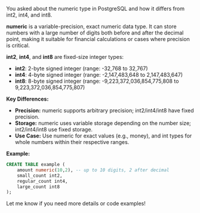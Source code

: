 You asked about the numeric type in PostgreSQL and how it differs from int2, int4, and int8.

**numeric** is a variable-precision, exact numeric data type. It can store numbers with a large number of digits both before and after the decimal point, making it suitable for financial calculations or cases where precision is critical.

**int2**, **int4**, and **int8** are fixed-size integer types:
- **int2**: 2-byte signed integer (range: -32,768 to 32,767)
- **int4**: 4-byte signed integer (range: -2,147,483,648 to 2,147,483,647)
- **int8**: 8-byte signed integer (range: -9,223,372,036,854,775,808 to 9,223,372,036,854,775,807)

**Key Differences:**
- **Precision:** numeric supports arbitrary precision; int2/int4/int8 have fixed precision.
- **Storage:** numeric uses variable storage depending on the number size; int2/int4/int8 use fixed storage.
- **Use Case:** Use numeric for exact values (e.g., money), and int types for whole numbers within their respective ranges.

**Example:**

```sql
CREATE TABLE example (
    amount numeric(10,2), -- up to 10 digits, 2 after decimal
    small_count int2,
    regular_count int4,
    large_count int8
);
```

Let me know if you need more details or code examples!